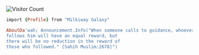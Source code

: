 ![Visitor Count](https://profile-counter.glitch.me/eraggoshih/count.svg)
```ruby
import {Profile} from "Milkiway Galaxy"

AboutDa'wah; Announcement.Info("When someone calls to guidance, whoever
follows him will have an equal reward, but
there will be no reduction in the reward of
those who followed." [Sahih Muslim:2678]")
```


